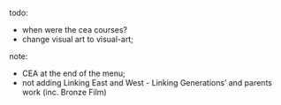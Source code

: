 todo:
- when were the cea courses?
- change visual art to visual-art;

note:
- CEA at the end of the menu;
- not adding Linking East and West - Linking Generations’ and parents work (inc. Bronze Film)
